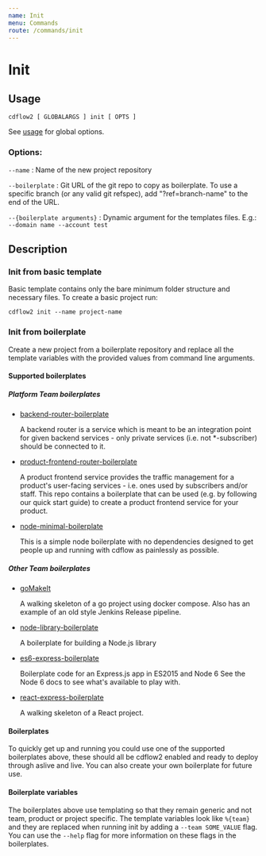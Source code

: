 ```yaml
---
name: Init
menu: Commands
route: /commands/init
---
```


# Init

## Usage

`cdflow2 [ GLOBALARGS ] init [ OPTS ]`

See [usage](./usage) for global options.

### Options:

`--name`
: Name of the new project repository

`--boilerplate`
: Git URL of the git repo to copy as boilerplate. To use a specific branch (or any valid git refspec), add "?ref=branch-name" to the end of the URL.

`--{boilerplate arguments}`
: Dynamic argument for the templates files. E.g.: `--domain name --account test`

## Description

### Init from basic template

Basic template contains only the bare minimum folder structure and necessary files.
To create a basic project run:
```shell
cdflow2 init --name project-name
```

### Init from boilerplate

Create a new project from a boilerplate repository and replace all the template variables with the provided values from command line arguments.

#### Supported boilerplates

##### Platform Team boilerplates
- [backend-router-boilerplate](https://github.com/mergermarket/backend-router-boilerplate)

  A backend router is a service which is meant to be an integration point for given backend services - only private services (i.e. not \*-subscriber) should be connected to it.
- [product-frontend-router-boilerplate](https://github.com/mergermarket/product-frontend-router-boilerplate)

  A product frontend service provides the traffic management for a product's user-facing services - i.e. ones used by subscribers and/or staff. This repo contains a boilerplate that can be used (e.g. by following our quick start guide) to create a product frontend service for your product.
- [node-minimal-boilerplate](https://github.com/mergermarket/node-minimal-boilerplate)

  This is a simple node boilerplate with no dependencies designed to get people up and running with cdflow as painlessly as possible.

##### Other Team boilerplates
- [goMakeIt](https://github.com/mergermarket/gomakeit)

  A walking skeleton of a go project using docker compose. Also has an example of an old style Jenkins Release pipeline.
- [node-library-boilerplate](https://github.com/mergermarket/node-library-boilerplate)

  A boilerplate for building a Node.js library
- [es6-express-boilerplate](https://github.com/mergermarket/es6-express-boilerplate)

  Boilerplate code for an Express.js app in ES2015 and Node 6 See the Node 6 docs to see what's available to play with.
- [react-express-boilerplate](https://github.com/mergermarket/react-express-boilerplate)

  A walking skeleton of a React project.

#### Boilerplates

To quickly get up and running you could use one of the supported boilerplates above, these should all be cdflow2 enabled and ready to deploy through aslive and live. 
You can also create your own boilerplate for future use.

#### Boilerplate variables

The boilerplates above use templating so that they remain generic and not team, product or project specific. The template variables look like `%{team}` and they are replaced when running init by adding a `--team SOME_VALUE` flag. You can use the `--help` flag for more information on these flags in the boilerplates.
